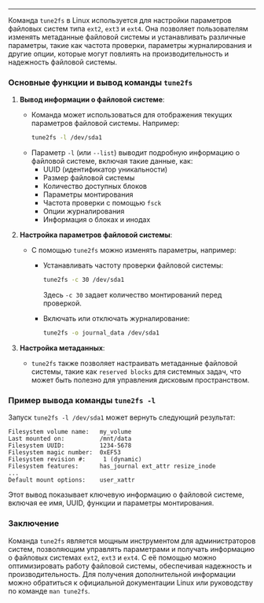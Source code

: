 
---

Команда `tune2fs` в Linux используется для настройки параметров файловых систем типа `ext2`, `ext3` и `ext4`. Она позволяет пользователям изменять метаданные файловой системы и устанавливать различные параметры, такие как частота проверки, параметры журналирования и другие опции, которые могут повлиять на производительность и надежность файловой системы.

### Основные функции и вывод команды `tune2fs`

1. **Вывод информации о файловой системе**:
   - Команда может использоваться для отображения текущих параметров файловой системы. Например:
     ```bash
     tune2fs -l /dev/sda1
     ```
   - Параметр `-l` (или `--list`) выводит подробную информацию о файловой системе, включая такие данные, как:
     - UUID (идентификатор уникальности)
     - Размер файловой системы
     - Количество доступных блоков
     - Параметры монтирования
     - Частота проверки с помощью `fsck`
     - Опции журналирования
     - Информация о блоках и инодах

2. **Настройка параметров файловой системы**:
   - С помощью `tune2fs` можно изменять параметры, например:
     - Устанавливать частоту проверки файловой системы:
       ```bash
       tune2fs -c 30 /dev/sda1
       ```
       Здесь `-c 30` задает количество монтирований перед проверкой.

     - Включать или отключать журналирование:
       ```bash
       tune2fs -o journal_data /dev/sda1
       ```

3. **Настройка метаданных**:
   - `tune2fs` также позволяет настраивать метаданные файловой системы, такие как `reserved blocks` для системных задач, что может быть полезно для управления дисковым пространством.

### Пример вывода команды `tune2fs -l`
Запуск `tune2fs -l /dev/sda1` может вернуть следующий результат:

```plaintext
Filesystem volume name:   my_volume
Last mounted on:          /mnt/data
Filesystem UUID:          1234-5678
Filesystem magic number:  0xEF53
Filesystem revision #:     1 (dynamic)
Filesystem features:      has_journal ext_attr resize_inode
...
Default mount options:    user_xattr
```

Этот вывод показывает ключевую информацию о файловой системе, включая ее имя, UUID, функции и параметры монтирования.

### Заключение
Команда `tune2fs` является мощным инструментом для администраторов систем, позволяющим управлять параметрами и получать информацию о файловых системах `ext2`, `ext3` и `ext4`. С её помощью можно оптимизировать работу файловой системы, обеспечивая надежность и производительность. Для получения дополнительной информации можно обратиться к официальной документации Linux или руководству по команде `man tune2fs`.